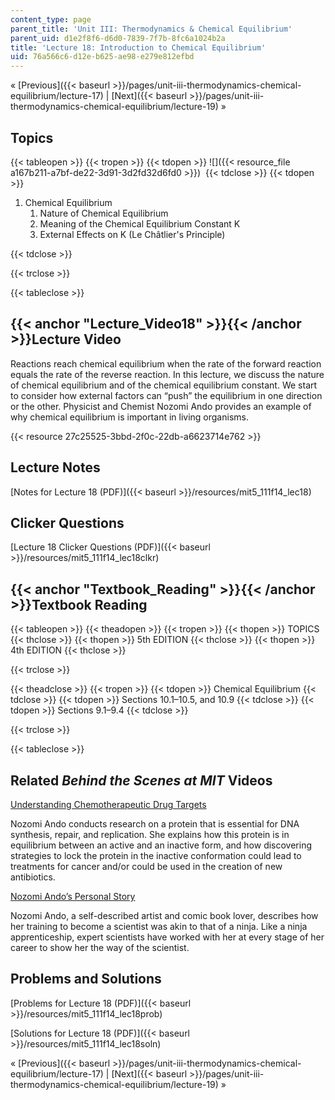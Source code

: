 ```yaml
---
content_type: page
parent_title: 'Unit III: Thermodynamics & Chemical Equilibrium'
parent_uid: d1e2f8f6-d6d0-7839-7f7b-8fc6a1024b2a
title: 'Lecture 18: Introduction to Chemical Equilibrium'
uid: 76a566c6-d12e-b625-ae98-e279e812efbd
---
```


« [Previous]({{< baseurl >}}/pages/unit-iii-thermodynamics-chemical-equilibrium/lecture-17) | [Next]({{< baseurl >}}/pages/unit-iii-thermodynamics-chemical-equilibrium/lecture-19) »

Topics
------

{{< tableopen >}}
{{< tropen >}}
{{< tdopen >}}
![]({{< resource_file a167b211-a7bf-de22-3d91-3d2fd32d6fd0 >}}) 
{{< tdclose >}}
{{< tdopen >}}


1.  Chemical Equilibrium
    1.  Nature of Chemical Equilibrium
    2.  Meaning of the Chemical Equilibrium Constant K
    3.  External Effects on K (Le Châtlier's Principle)


{{< tdclose >}}

{{< trclose >}}

{{< tableclose >}}

{{< anchor "Lecture_Video18" >}}{{< /anchor >}}Lecture Video
------------------------------------------------------------

Reactions reach chemical equilibrium when the rate of the forward reaction equals the rate of the reverse reaction. In this lecture, we discuss the nature of chemical equilibrium and of the chemical equilibrium constant. We start to consider how external factors can “push” the equilibrium in one direction or the other. Physicist and Chemist Nozomi Ando provides an example of why chemical equilibrium is important in living organisms.

{{< resource 27c25525-3bbd-2f0c-22db-a6623714e762 >}}

Lecture Notes
-------------

[Notes for Lecture 18 (PDF)]({{< baseurl >}}/resources/mit5_111f14_lec18)

Clicker Questions
-----------------

[Lecture 18 Clicker Questions (PDF)]({{< baseurl >}}/resources/mit5_111f14_lec18clkr)

{{< anchor "Textbook_Reading" >}}{{< /anchor >}}Textbook Reading
----------------------------------------------------------------

{{< tableopen >}}
{{< theadopen >}}
{{< tropen >}}
{{< thopen >}}
TOPICS
{{< thclose >}}
{{< thopen >}}
5th EDITION
{{< thclose >}}
{{< thopen >}}
4th EDITION
{{< thclose >}}

{{< trclose >}}

{{< theadclose >}}
{{< tropen >}}
{{< tdopen >}}
Chemical Equilibrium
{{< tdclose >}}
{{< tdopen >}}
Sections 10.1–10.5, and 10.9
{{< tdclose >}}
{{< tdopen >}}
Sections 9.1–9.4
{{< tdclose >}}

{{< trclose >}}

{{< tableclose >}}

Related _Behind the Scenes at MIT_ Videos
-----------------------------------------

[Understanding Chemotherapeutic Drug Targets](http://techtv.mit.edu/videos/24148-understanding-chemotherapeutic-drug-targets)

Nozomi Ando conducts research on a protein that is essential for DNA synthesis, repair, and replication. She explains how this protein is in equilibrium between an active and an inactive form, and how discovering strategies to lock the protein in the inactive conformation could lead to treatments for cancer and/or could be used in the creation of new antibiotics.

[Nozomi Ando’s Personal Story](http://techtv.mit.edu/videos/24147-nozomi-ando-s-personal-story)

Nozomi Ando, a self-described artist and comic book lover, describes how her training to become a scientist was akin to that of a ninja. Like a ninja apprenticeship, expert scientists have worked with her at every stage of her career to show her the way of the scientist.

Problems and Solutions
----------------------

[Problems for Lecture 18 (PDF)]({{< baseurl >}}/resources/mit5_111f14_lec18prob)

[Solutions for Lecture 18 (PDF)]({{< baseurl >}}/resources/mit5_111f14_lec18soln)

« [Previous]({{< baseurl >}}/pages/unit-iii-thermodynamics-chemical-equilibrium/lecture-17) | [Next]({{< baseurl >}}/pages/unit-iii-thermodynamics-chemical-equilibrium/lecture-19) »